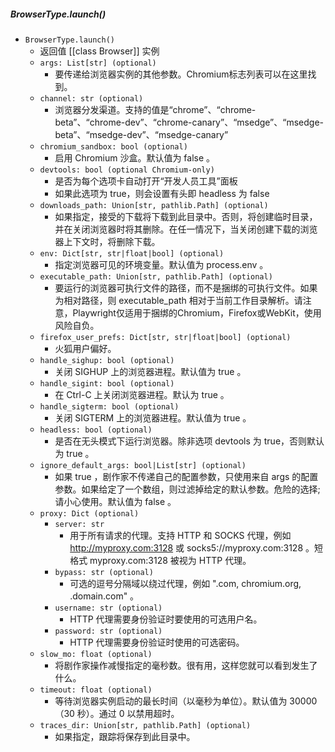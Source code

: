 ##### BrowserType.launch()
- `BrowserType.launch()`
	- 返回值 [[class Browser]] 实例
	- `args: List[str] (optional)`
		- 要传递给浏览器实例的其他参数。Chromium标志列表可以在这里找到。
	- `channel: str (optional)`
		- 浏览器分发渠道。支持的值是“chrome”、“chrome-beta”、“chrome-dev”、“chrome-canary”、“msedge”、“msedge-beta”、“msedge-dev”、“msedge-canary”
	- `chromium_sandbox: bool (optional)`
		- 启用 Chromium 沙盒。默认值为 false 。
	- `devtools: bool (optional Chromium-only)`
		- 是否为每个选项卡自动打开“开发人员工具”面板 
		- 如果此选项为 true，则会设置有头即 headless 为 false 
	- `downloads_path: Union[str, pathlib.Path] (optional)`
		- 如果指定，接受的下载将下载到此目录中。否则，将创建临时目录，并在关闭浏览器时将其删除。在任一情况下，当关闭创建下载的浏览器上下文时，将删除下载。
	- `env: Dict[str, str|float|bool] (optional)`
		- 指定浏览器可见的环境变量。默认值为 process.env 。
	- `executable_path: Union[str, pathlib.Path] (optional)`
		- 要运行的浏览器可执行文件的路径，而不是捆绑的可执行文件。如果为相对路径，则 executable_path 相对于当前工作目录解析。请注意，Playwright仅适用于捆绑的Chromium，Firefox或WebKit，使用风险自负。
	- `firefox_user_prefs: Dict[str, str|float|bool] (optional)`
		- 火狐用户偏好。
	- `handle_sighup: bool (optional)`
		- 关闭 SIGHUP 上的浏览器进程。默认值为 true 。
	- `handle_sigint: bool (optional)`
		- 在 Ctrl-C 上关闭浏览器进程。默认为 true 。
	- `handle_sigterm: bool (optional)`
		- 关闭 SIGTERM 上的浏览器进程。默认值为 true 。
	- `headless: bool (optional)`
		- 是否在无头模式下运行浏览器。除非选项 devtools 为 true，否则默认为 true 。
	- `ignore_default_args: bool|List[str] (optional)`
		- 如果 true ，剧作家不传递自己的配置参数，只使用来自 args 的配置参数。如果给定了一个数组，则过滤掉给定的默认参数。危险的选择;请小心使用。默认值为 false 。
	- `proxy: Dict (optional)`
		- `server: str`
			- 用于所有请求的代理。支持 HTTP 和 SOCKS 代理，例如 http://myproxy.com:3128 或 socks5://myproxy.com:3128 。短格式 myproxy.com:3128 被视为 HTTP 代理。
		- `bypass: str (optional)`
			- 可选的逗号分隔域以绕过代理，例如 ".com, chromium.org, .domain.com" 。
		- `username: str (optional)`
			- HTTP 代理需要身份验证时要使用的可选用户名。
		- `password: str (optional)`
			- HTTP 代理需要身份验证时使用的可选密码。
	- `slow_mo: float (optional)`
		- 将剧作家操作减慢指定的毫秒数。很有用，这样您就可以看到发生了什么。
	- `timeout: float (optional)`
		- 等待浏览器实例启动的最长时间（以毫秒为单位）。默认值为 30000 （30 秒）。通过 0 以禁用超时。
	- `traces_dir: Union[str, pathlib.Path] (optional)`
		- 如果指定，跟踪将保存到此目录中。


